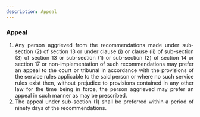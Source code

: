 ```yaml
---
description: Appeal
---
```


### Appeal

1. <div style="text-align: justify"> Any person aggrieved from the recommendations made under sub-section (2) of section 13 or under clause (i) or clause (ii) of sub-section (3) of section 13 or sub-section (1) or sub-section (2) of section 14 or section 17 or non-implementation of such recommendations may prefer an appeal to the court or tribunal in accordance with the provisions of the service rules applicable to the said person or where no such service rules exist then, without prejudice to provisions contained in any other law for the time being in force, the person aggrieved may prefer an appeal in such manner as may be prescribed.
2. <div style="text-align: justify"> The appeal under sub-section (1) shall be preferred within a period of ninety days of the recommendations.
